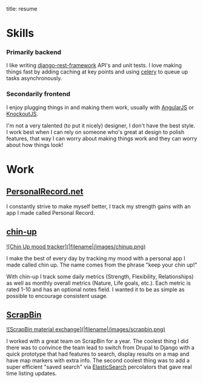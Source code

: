 title: resume

# Skills

### Primarily backend
I like writing [django-rest-framework](http://www.django-rest-framework.org/)
API's and unit tests. I love making things fast by adding caching at key points and using [celery](http://www.celeryproject.org/) to queue up tasks
asynchronously.

### Secondarily frontend

I enjoy plugging things in and making them work, usually with [AngularJS](http://angularjs.org/) or [KnockoutJS](http://knockoutjs.com/).

I'm not a very talented (to put it nicely) designer, I don't have the best style. I work best when I can rely on someone who's great at
design to polish features, that way I can worry about making things work and they can worry about how things look!


# Work

## [PersonalRecord.net](http://personalrecord.net)

I constantly strive to make myself better, I track my strength gains with an app I made called Personal Record.

## [chin-up](https://github.com/ckcollab/chin-up)

<a href="https://github.com/ckcollab/chin-up">
<div class="text-center image-border resume-image" markdown="1">
![Chin Up mood tracker](|filename|/images/chinup.png)
</div>
</a>

I make the best of every day by tracking my mood with a personal app I made called chin up. The name comes from the phrase
"keep your chin up!"

With chin-up I track some daily metrics (Strength, Flexibility, Relationships) as well as monthly overall metrics (Nature,
Life goals, etc.). Each metric is rated 1-10 and has an optional notes field. I wanted it to be as simple as possible to
encourage consistent usage.


## [ScrapBin](http://scrapbin.com)

<a href="https://scrapbin.com/">
<div class="text-center image-border resume-image" markdown="1">
![ScrapBin material exchange](|filename|/images/scrapbin.png)
</div>
</a>

I worked with a great team on ScrapBin for a year. The coolest thing I did there was to convince the team lead
to switch from Drupal to Django with a quick prototype that had features to search, display results on a map and have
map markers with extra info. The second coolest thing was to add a super efficient "saved search" via [ElasticSearch](http://www.elasticsearch.org/)
percolators that gave real time listing updates.
